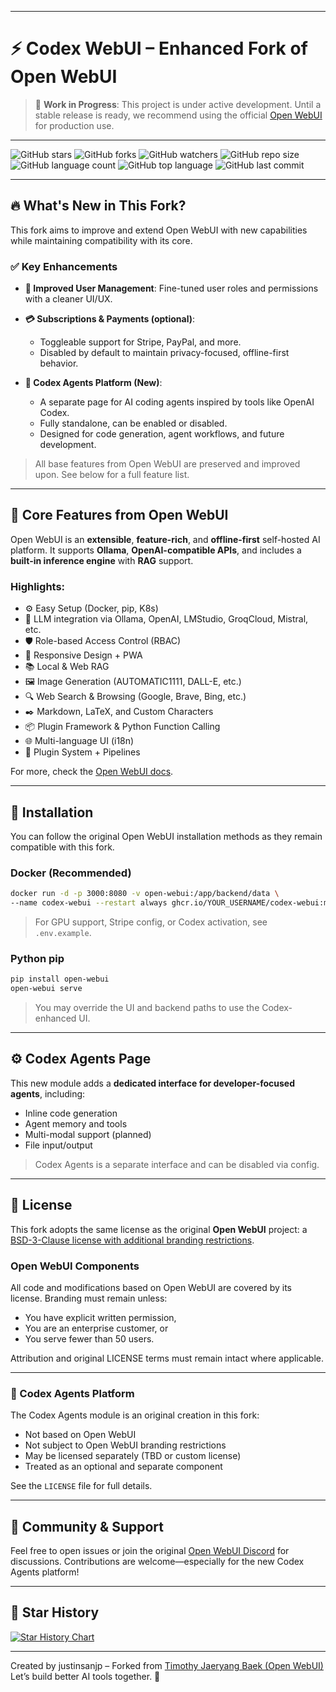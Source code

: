 
---

# ⚡ Codex WebUI – Enhanced Fork of Open WebUI

> 🚧 **Work in Progress**: This project is under active development. Until a stable release is ready, we recommend using the official [Open WebUI](https://github.com/open-webui/open-webui) for production use.

---

![GitHub stars](https://img.shields.io/github/stars/open-webui/open-webui?style=social)
![GitHub forks](https://img.shields.io/github/forks/open-webui/open-webui?style=social)
![GitHub watchers](https://img.shields.io/github/watchers/open-webui/open-webui?style=social)
![GitHub repo size](https://img.shields.io/github/repo-size/open-webui/open-webui)
![GitHub language count](https://img.shields.io/github/languages/count/open-webui/open-webui)
![GitHub top language](https://img.shields.io/github/languages/top/open-webui/open-webui)
![GitHub last commit](https://img.shields.io/github/last-commit/open-webui/open-webui?color=red)

---

## 🔥 What's New in This Fork?

This fork aims to improve and extend Open WebUI with new capabilities while maintaining compatibility with its core.

### ✅ Key Enhancements

* **🔐 Improved User Management**: Fine-tuned user roles and permissions with a cleaner UI/UX.
* **💳 Subscriptions & Payments (optional)**:

  * Toggleable support for Stripe, PayPal, and more.
  * Disabled by default to maintain privacy-focused, offline-first behavior.
* **🧠 Codex Agents Platform (New)**:

  * A separate page for AI coding agents inspired by tools like OpenAI Codex.
  * Fully standalone, can be enabled or disabled.
  * Designed for code generation, agent workflows, and future development.

> All base features from Open WebUI are preserved and improved upon. See below for a full feature list.

---

## 🌟 Core Features from Open WebUI

Open WebUI is an **extensible**, **feature-rich**, and **offline-first** self-hosted AI platform. It supports **Ollama**, **OpenAI-compatible APIs**, and includes a **built-in inference engine** with **RAG** support.

### Highlights:

* ⚙️ Easy Setup (Docker, pip, K8s)
* 🤖 LLM integration via Ollama, OpenAI, LMStudio, GroqCloud, Mistral, etc.
* 🛡️ Role-based Access Control (RBAC)
* 📱 Responsive Design + PWA
* 📚 Local & Web RAG
* 🖼️ Image Generation (AUTOMATIC1111, DALL-E, etc.)
* 🔍 Web Search & Browsing (Google, Brave, Bing, etc.)
* ✒️ Markdown, LaTeX, and Custom Characters
* 📦 Plugin Framework & Python Function Calling
* 🌐 Multi-language UI (i18n)
* 🧩 Plugin System + Pipelines

For more, check the [Open WebUI docs](https://docs.openwebui.com/).

---

## 🚀 Installation

You can follow the original Open WebUI installation methods as they remain compatible with this fork.

### Docker (Recommended)

```bash
docker run -d -p 3000:8080 -v open-webui:/app/backend/data \
--name codex-webui --restart always ghcr.io/YOUR_USERNAME/codex-webui:main
```

> For GPU support, Stripe config, or Codex activation, see `.env.example`.

### Python pip

```bash
pip install open-webui
open-webui serve
```

> You may override the UI and backend paths to use the Codex-enhanced UI.

---

## ⚙️ Codex Agents Page

This new module adds a **dedicated interface for developer-focused agents**, including:

* Inline code generation
* Agent memory and tools
* Multi-modal support (planned)
* File input/output

> Codex Agents is a separate interface and can be disabled via config.

---

## 📜 License

This fork adopts the same license as the original **Open WebUI** project: a [BSD-3-Clause license with additional branding restrictions](LICENSE).

### Open WebUI Components

All code and modifications based on Open WebUI are covered by its license. Branding must remain unless:

* You have explicit written permission,
* You are an enterprise customer, or
* You serve fewer than 50 users.

Attribution and original LICENSE terms must remain intact where applicable.

---

### 🧠 Codex Agents Platform

The Codex Agents module is an original creation in this fork:

* Not based on Open WebUI
* Not subject to Open WebUI branding restrictions
* May be licensed separately (TBD or custom license)
* Treated as an optional and separate component

See the `LICENSE` file for full details.

---

## 💬 Community & Support

Feel free to open issues or join the original [Open WebUI Discord](https://discord.gg/5rJgQTnV4s) for discussions. Contributions are welcome—especially for the new Codex Agents platform!

---

## 🌟 Star History

<a href="https://star-history.com/#open-webui/open-webui&Date">
  <picture>
    <source media="(prefers-color-scheme: dark)" srcset="https://api.star-history.com/svg?repos=open-webui/open-webui&type=Date&theme=dark" />
    <source media="(prefers-color-scheme: light)" srcset="https://api.star-history.com/svg?repos=open-webui/open-webui&type=Date" />
    <img alt="Star History Chart" src="https://api.star-history.com/svg?repos=open-webui/open-webui&type=Date" />
  </picture>
</a>

---

Created by justinsanjp – Forked from [Timothy Jaeryang Baek (Open WebUI)](https://github.com/tjbck)
Let’s build better AI tools together. 💪

